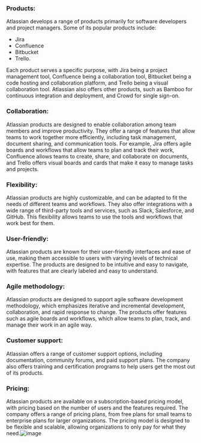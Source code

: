 ### Products: 

Atlassian develops a range of products primarily for software developers and project managers. Some of its popular products include:
* Jira
* Confluence
* Bitbucket
* Trello. 
 
Each product serves a specific purpose, with Jira being a project management tool, Confluence being a collaboration tool, Bitbucket being a code hosting and collaboration platform, and Trello being a visual collaboration tool. Atlassian also offers other products, such as Bamboo for continuous integration and deployment, and Crowd for single sign-on.

### Collaboration: 

Atlassian products are designed to enable collaboration among team members and improve productivity. They offer a range of features that allow teams to work together more efficiently, including task management, document sharing, and communication tools. For example, Jira offers agile boards and workflows that allow teams to plan and track their work, Confluence allows teams to create, share, and collaborate on documents, and Trello offers visual boards and cards that make it easy to manage tasks and projects.

### Flexibility: 

Atlassian products are highly customizable, and can be adapted to fit the needs of different teams and workflows. They also offer integrations with a wide range of third-party tools and services, such as Slack, Salesforce, and GitHub. This flexibility allows teams to use the tools and workflows that work best for them.

### User-friendly: 

Atlassian products are known for their user-friendly interfaces and ease of use, making them accessible to users with varying levels of technical expertise. The products are designed to be intuitive and easy to navigate, with features that are clearly labeled and easy to understand.

### Agile methodology: 

Atlassian products are designed to support agile software development methodology, which emphasizes iterative and incremental development, collaboration, and rapid response to change. The products offer features such as agile boards and workflows, which allow teams to plan, track, and manage their work in an agile way.

### Customer support: 

Atlassian offers a range of customer support options, including documentation, community forums, and paid support plans. The company also offers training and certification programs to help users get the most out of its products.

### Pricing: 

Atlassian products are available on a subscription-based pricing model, with pricing based on the number of users and the features required. The company offers a range of pricing plans, from free plans for small teams to enterprise plans for larger organizations. The pricing model is designed to be flexible and scalable, allowing organizations to only pay for what they need.![image](https://user-images.githubusercontent.com/117761976/225927938-0a40a0b9-2e97-48ff-b100-75cb94ac3f62.png)
